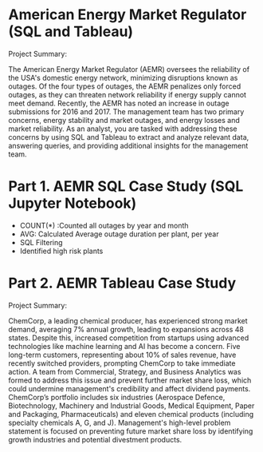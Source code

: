 # American Energy Market Regulator (SQL and Tableau)

Project Summary:

The American Energy Market Regulator (AEMR) oversees the reliability of the USA's domestic energy network, minimizing disruptions known as outages. Of the four types of outages, the AEMR penalizes only forced outages, as they can threaten network reliability if energy supply cannot meet demand. Recently, the AEMR has noted an increase in outage submissions for 2016 and 2017. The management team has two primary concerns, energy stability and market outages, and energy losses and market reliability. As an analyst, you are tasked with addressing these concerns by using SQL and Tableau to extract and analyze relevant data, answering queries, and providing additional insights for the management team.

# Part 1. AEMR SQL Case Study (SQL Jupyter Notebook)
- COUNT(*) :Counted all outages by year and month
- AVG: Calculated Average outage duration per plant, per year
- SQL Filtering
- Identified high risk plants

# Part 2. AEMR Tableau Case Study

Project Summary:

ChemCorp, a leading chemical producer, has experienced strong market demand, averaging 7% annual growth, leading to expansions across 48 states. Despite this, increased competition from startups using advanced technologies like machine learning and AI has become a concern. Five long-term customers, representing about 10% of sales revenue, have recently switched providers, prompting ChemCorp to take immediate action. A team from Commercial, Strategy, and Business Analytics was formed to address this issue and prevent further market share loss, which could undermine management's credibility and affect dividend payments. ChemCorp’s portfolio includes six industries (Aerospace Defence, Biotechnology, Machinery and Industrial Goods, Medical Equipment, Paper and Packaging, Pharmaceuticals) and eleven chemical products (including specialty chemicals A, G, and J). Management's high-level problem statement is focused on preventing future market share loss by identifying growth industries and potential divestment products.
